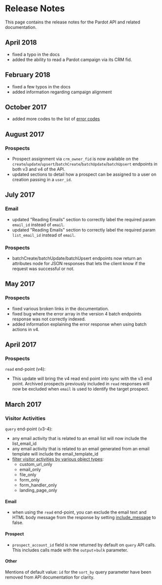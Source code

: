 # Release Notes

This page contains the release notes for the Pardot API and related documentation.

## April 2018
* fixed a typo in the docs
* added the ability to read a Pardot campaign via its CRM fid.

## February 2018
* fixed a few typos in the docs
* added information regarding campaign alignment

## October 2017
* added more codes to the list of [error codes](/kb/error-codes-messages/)

## August 2017

### Prospects
* Prospect assignment via `crm_owner_fid` is now available on the `create`/`update`/`upsert`/`batchCreate`/`batchUpdate`/`batchUpsert` endpoints in both v3 and v4 of the API.
* updated sections to detail how a prospect can be assigned to a user on creation passing in a `user_id`.

## July 2017

### Email
* updated "Reading Emails" section to correctly label the required param `email_id` instead of `email`.
* updated "Reading Emails" section to correctly label the required param `list_email_id` instead of `email`.

### Prospects
* batchCreate/batchUpdate/batchUpsert endpoints now return an attributes node for JSON responses that lets the client know if the request was successful or not.

## May 2017

### Prospects
* fixed various broken links in the documentation.
* fixed bug where the error array in the version 4 batch endpoints response was not correctly indexed.
* added information explaining the error response when using batch actions in v4.

## April 2017

### Prospects

`read` end-point (v4):

* This update will bring the v4 read end point into sync with the v3 end point. Archived prospects previously included in `read` responses will now be excluded when `email` is used to identify the target prospect.

## March 2017

### Visitor Activities

`query` end-point (v3-4):

* any email activity that is related to an email list will now include the list_email_id
* any email activity that is related to an email generated from an email template will include the email_template_id
* [filter visitor activities by various object types](api-version-4/visitor-activities/#supported-search-criteria):
	* custom_url_only
	* email_only
	* file_only
	* form_only
	* form_handler_only
	* landing_page_only

#### Email

* when using the `read` end-point, you can exclude the email text and HTML body message from the response by setting [include_message](api-version-4/emails/#supported-parameters) to false.


#### Prospect
* `prospect_account_id` field is now returned by default on `query` API calls. This includes calls made with the `output`=`bulk` parameter.
#### Other

Mentions of default value: `id` for the `sort_by` query parameter have been removed from API documentation for clarity.
